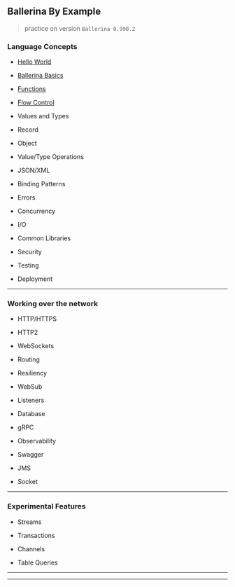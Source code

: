 
## Ballerina By Example

> practice on version `Ballerina 0.990.2`

### Language Concepts

* [Hello World](./01-hello-world/README.md)

* [Ballerina Basics](./02-ballerina-basics/README.md)

* [Functions](./03-functions/README.md)

* [Flow Control](./04-flow-control/README.md)

* Values and Types

* Record

* Object

* Value/Type Operations

* JSON/XML

* Binding Patterns

* Errors

* Concurrency

* I/O

* Common Libraries

* Security

* Testing

* Deployment

---

### Working over the network

* HTTP/HTTPS

* HTTP2

* WebSockets

* Routing

* Resiliency

* WebSub

* Listeners

* Database

* gRPC

* Observability

* Swagger

* JMS

* Socket

---

### Experimental Features

* Streams

* Transactions

* Channels

* Table Queries

---
---
